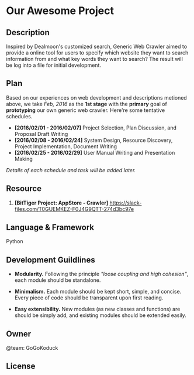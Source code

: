 # Our Awesome Project

## Description
Inspired by Dealmoon's customized search, Generic Web Crawler aimed to provide a online tool for users to specify which website they want to search information from and what key words they want to search? The result will be log into a file for initial development.

## Plan

Based on our experiences on web development and descriptions metioned above, we take _Feb, 2016_ as the __1st stage__ with the __primary__ goal of __prototyping__ our own generic web crawler. Here're some tentative schedules.

* __[2016/02/01 - 2016/02/07]__ Project Selection, Plan Discussion, and Proposal Draft Writing
* __[2016/02/08 - 2016/02/24]__ System Design, Resource Discovery, Project Implementation, Document Writing 
* __[2016/02/25 - 2016/02/29]__ User Manual Writing and Presentation Making

_Details of each schedule and task will be added later._

## Resource

1. __[BitTiger Project: AppStore - Crawler]__ https://slack-files.com/T0GUEMKEZ-F0J4G9QTT-274d3bc97e

## Language & Framework

Python

## Development Guildlines

- __Modularity.__ Following the principle _"loose coupling and high cohesion"_, each module should be standalone.

- __Minimalism.__ Each module should be kept short, simple, and concise. Every piece of code should be transparent upon first reading. 
- __Easy extensibility.__ New modules (as new classes and functions) are should be simply add, and existing modules should be extended easily.

## Owner
@team: GoGoKoduck

## License
